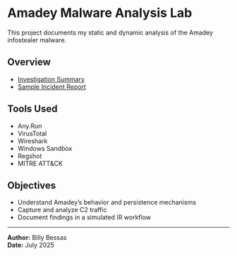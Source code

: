 # Amadey Malware Analysis Lab

This project documents my static and dynamic analysis of the Amadey infostealer malware.

## Overview

- [Investigation Summary](Amadey_Lab_Investigation_Overview.md)
- [Sample Incident Report](Amadey_Sample_Incident_Report.md)

## Tools Used

- Any.Run  
- VirusTotal  
- Wireshark  
- Windows Sandbox  
- Regshot  
- MITRE ATT&CK

## Objectives

- Understand Amadey’s behavior and persistence mechanisms  
- Capture and analyze C2 traffic  
- Document findings in a simulated IR workflow

---

**Author:** Billy Bessas  
**Date:** July 2025  
